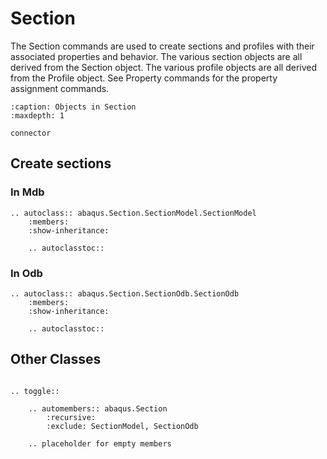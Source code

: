 # Section

The Section commands are used to create sections and profiles with their associated properties and behavior. The various section objects are all derived from the Section object. The various profile objects are all derived from the Profile object. See Property commands for the property assignment commands.

```{toctree}
:caption: Objects in Section
:maxdepth: 1

connector
```

## Create sections

### In Mdb

```{eval-rst}
.. autoclass:: abaqus.Section.SectionModel.SectionModel
    :members:
    :show-inheritance:

    .. autoclasstoc::

```

### In Odb

```{eval-rst}
.. autoclass:: abaqus.Section.SectionOdb.SectionOdb
    :members:
    :show-inheritance:

    .. autoclasstoc::

```

## Other Classes

```{eval-rst}

.. toggle::

    .. automembers:: abaqus.Section
        :recursive:
        :exclude: SectionModel, SectionOdb

    .. placeholder for empty members
```
